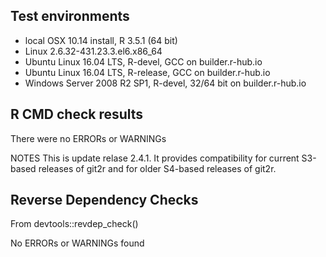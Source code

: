 ## Test environments
* local OSX 10.14 install, R 3.5.1 (64 bit)
* Linux 2.6.32-431.23.3.el6.x86_64
* Ubuntu Linux 16.04 LTS, R-devel, GCC on builder.r-hub.io
* Ubuntu Linux 16.04 LTS, R-release, GCC on builder.r-hub.io
* Windows Server 2008 R2 SP1, R-devel, 32/64 bit on builder.r-hub.io


## R CMD check results
There were no ERRORs or WARNINGs 

NOTES
This is update relase 2.4.1.  It provides compatibility for current S3-based releases of git2r and for older S4-based releases of git2r.

## Reverse Dependency Checks
From devtools::revdep_check()

No ERRORs or WARNINGs found 